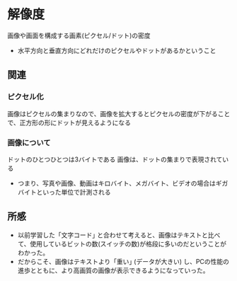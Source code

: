 # 解像度

画像や画面を構成する画素(ピクセル/ドット)の密度
- 水平方向と垂直方向にどれだけのピクセルやドットがあるかということ

## 関連

### ピクセル化

画像はピクセルの集まりなので、画像を拡大するとピクセルの密度が下がることで、正方形の形にドットが見えるようになる

### 画像について

ドットのひとつひとつは3バイトである
画像は、ドットの集まりで表現されている
- つまり、写真や画像、動画はキロバイト、メガバイト、ビデオの場合はギガバイトといった単位で計測される

## 所感
- 以前学習した「文字コード｣ と合わせて考えると、画像はテキストと比べて、使用しているビットの数(スイッチの数)が格段に多いのだということがわかった。
- だからこそ、画像はテキストより「重い｣ (データが大きい) し、PCの性能の進歩とともに、より高画質の画像が表示できるようになっていった。

